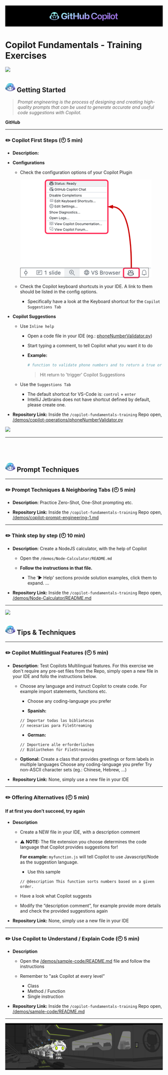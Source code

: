 ![copilot-cover](docs/images/copilot-cover-wide.png)
# Copilot Fundamentals - Training Exercises

![](docs/images/line.png)

## ![](docs/images/copilot32.png) Getting Started

>*Prompt engineering is the process of designing and creating high-quality prompts that can be used to generate accurate and useful code suggestions with Copilot.*

**GitHub**

---

### :pencil2: Copilot First Steps (🕙 5 min)

- **Description:**

- **Configurations**
  - Check the configuration options of your Copilot Plugin

    ![copilot-config](docs/images/copilot-first-config-steps.png)

  - Check the Copilot keyboard shortcuts in your IDE. A link to them should be listed in the config options.
    - Specifically have a look at the Keyboard shortcut for the `Copilot Suggestions Tab`

- **Copilot Suggestions**

  - Use `Inline help`
    - Open a code file in your IDE (eg.: [phoneNumberValidator.py](/demos/copilot-operations/phoneNumberValidator.py))
    - Start typing a comment, to tell Copilot what you want it to do
    - **Example:**

      ```python
      # function to validate phone numbers and to return a true or false value
      ```
      > Hit return to 'trigger' Copilot Suggestions

  - Use the `Suggestions Tab`
    - The default shortcut for VS-Code is: `control` + `enter`
    - IntelliJ Jetbrains does not have shortcut defined by default, please create one.

- **Repository Link:** Inside the `/copilot-fundamentals-training` Repo open, [/demos/copilot-operations/phoneNumberValidator.py](/demos/copilot-operations/phoneNumberValidator.py)

![](docs/images/line.png)

---

<br><br>
## ![](docs/images/copilot32.png) Prompt Techniques


---

### :pencil2: Prompt Techniques & Neighboring Tabs  (🕙 5 min)

- **Description**: Practice Zero-Shot, One-Shot prompting etc.

- **Repository Link:** Inside the `/copilot-fundamentals-training` Repo open, [/demos/copilot-prompt-engineering-1.md](/demos/copilot-prompt-engineering-1.md)

---

### :pencil2: Think step by step (:clock10: 10 min)


- **Description**: Create a NodeJS calculator, with the help of Copilot

  - Open the `/demos/Node-Calculator/README.md`

  - **Follow the instructions in that file.**
    - The ':arrow_forward: Help' sections provide solution examples, click them to expand.
    ...

- **Repository Link:** Inside the `/copilot-fundamentals-training` Repo open, [/demos/Node-Calculator/README.md](/demos/Node-Calculator/README.md)

---

![](docs/images/line.png)


## ![](docs/images/copilot32.png) Tips & Techniques
---

### :pencil2: Copilot Mulitlingual Features (:clock10: 5 min)

- **Description**: Test Copilots Multilingual features. For this exercise we don't require any pre-set files from the Repo, simply open a new file in your IDE and follo the instructions below.


  - Choose any language and instruct Copilot to create code. For example import statements, functions etc.
    - Choose any coding-language you prefer

    - **Spanish:**

    ```
    // Importar todas las bibliotecas 
    // necesarias para FileStreaming
    ```

    - **German:**

    ```
    // Importiere alle erforderlichen 
    // Bibliotheken für FileStreaming
    ```

  - **Optional:** Create a class that provides greetings or form labels in multiple languages
Choose any coding-language you prefer
Try non-ASCII character sets 
(eg.: Chinese, Hebrew, ...)


- **Repository Link:** None, simply use a new file in your IDE


---

### :pencil2: Offering Alternatives (:clock10: 5 min)

#### If at first you don’t succeed, try again

- **Description**
  - Create a NEW file in your IDE, with a description comment

  - :warning: **NOTE:** The file extension you choose determines the code language that Copilot provides suggestions for!


    **For example:** `myfunction.js` will tell Copilot to use Javascript/Node as the suggestion language.

    - Use this sample
    ```node
    // @description This function sorts numbers based on a given order.
    ```

  - Have a look what Copilot suggests

  - Modify the “description comment”, for example provide more details and check the provided suggestions again

- **Repository Link:** None, simply use a new file in your IDE

---

### :pencil2: Use Copilot to Understand / Explain Code (:clock10: 5 min)

- **Description**
  
  - Open the [/demos/sample-code/README.md](/demos/sample-code/README.md) file and follow the instructions

  - Remember to "ask Copilot at every level”
    - Class
    - Method / Function
    - Single instruction


- **Repository Link:** Inside the `/copilot-fundamentals-training` Repo open, [/demos/sample-code/README.md](/demos/sample-code/README.md)

---

![](docs/images/droidtocat.png)
